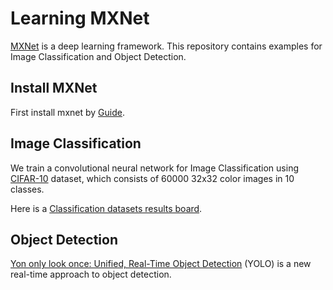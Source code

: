 # Learning MXNet
[MXNet](https://github.com/dmlc/mxnet) is a deep learning framework. This repository contains examples for Image Classification and Object Detection.

## Install MXNet
First install mxnet by [Guide](http://mxnet.readthedocs.io/en/latest/how_to/build.html).

## Image Classification
We train a convolutional neural network for Image Classification using [CIFAR-10](https://www.cs.toronto.edu/~kriz/cifar.html) dataset, which consists of 60000 32x32 color images in 10 classes.

Here is a [Classification datasets results board](http://rodrigob.github.io/are_we_there_yet/build/classification_datasets_results.html#43494641522d3130).

## Object Detection
[Yon only look once: Unified, Real-Time Object Detection](http://pjreddie.com/darknet/yolo/) (YOLO) is a new real-time approach to object detection.
